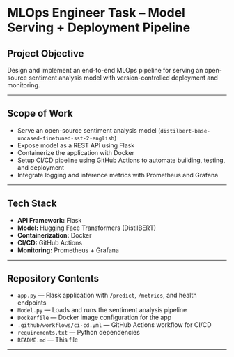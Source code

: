 # MLOps Engineer Task – Model Serving + Deployment Pipeline

## Project Objective

Design and implement an end-to-end MLOps pipeline for serving an open-source sentiment analysis model with version-controlled deployment and monitoring.

---

## Scope of Work

- Serve an open-source sentiment analysis model (`distilbert-base-uncased-finetuned-sst-2-english`)  
- Expose model as a REST API using Flask  
- Containerize the application with Docker  
- Setup CI/CD pipeline using GitHub Actions to automate building, testing, and deployment  
- Integrate logging and inference metrics with Prometheus and Grafana  

---

## Tech Stack

- **API Framework:** Flask  
- **Model:** Hugging Face Transformers (DistilBERT)  
- **Containerization:** Docker  
- **CI/CD:** GitHub Actions  
- **Monitoring:** Prometheus + Grafana  

---

## Repository Contents

- `app.py` — Flask application with `/predict`, `/metrics`, and health endpoints  
- `Model.py` — Loads and runs the sentiment analysis pipeline  
- `Dockerfile` — Docker image configuration for the app  
- `.github/workflows/ci-cd.yml` — GitHub Actions workflow for CI/CD  
- `requirements.txt` — Python dependencies  
- `README.md` — This file  

---

